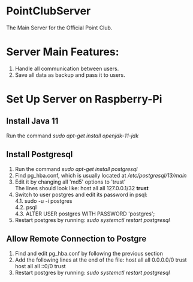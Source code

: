 # PointClubServer
The Main Server for the Official Point Club.

# Server Main Features:
 1. Handle all communication between users.
 2. Save all data as backup and pass it to users.

# Set Up Server on Raspberry-Pi
## Install Java 11
 Run the command <i>sudo apt-get install openjdk-11-jdk</i>

## Install Postgresql
 1. Run the command <i>sudo apt-get install postgresql</i>
 2. Find pg_hba.conf, which is usually located at <i>/etc/postgresql/13/main</i>
 3. Edit it by changing all 'md5' options to 'trust'  
    The lines should look like: host all all 127.0.0.1/32 <b>trust</b>
 4. Switch to user postgres and edit its password in psql:  
   4.1. sudo -u -i postgres  
   4.2. psql  
   4.3. ALTER USER postgres WITH PASSWORD 'postgres';  
 5. Restart postgres by running: <i>sudo systemctl restart postgresql</i>
 
 ## Allow Remote Connection to Postgre
 1. Find and edit pg_hba.conf by following the previous section
 2. Add the following lines at the end of the file:
  host all all 0.0.0.0/0 trust   
  host all all ::0/0 trust
 3. Restart postgres by running: <i>sudo systemctl restart postgresql</i>
